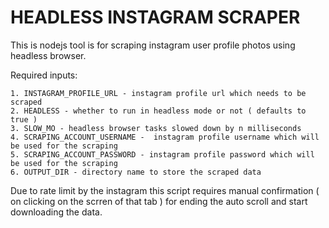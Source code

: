 # HEADLESS INSTAGRAM SCRAPER


This is nodejs tool is for scraping instagram user profile photos using headless browser.


Required inputs:    

    1. INSTAGRAM_PROFILE_URL - instagram profile url which needs to be scraped 
    2. HEADLESS - whether to run in headless mode or not ( defaults to true )
    3. SLOW_MO - headless browser tasks slowed down by n milliseconds 
    4. SCRAPING_ACCOUNT_USERNAME -  instagram profile username which will be used for the scraping
    5. SCRAPING_ACCOUNT_PASSWORD - instagram profile password which will be used for the scraping
    6. OUTPUT_DIR - directory name to store the scraped data


Due to rate limit by the instagram this script requires manual confirmation ( on clicking on the scrren of that tab ) for ending the auto scroll and start downloading the data.